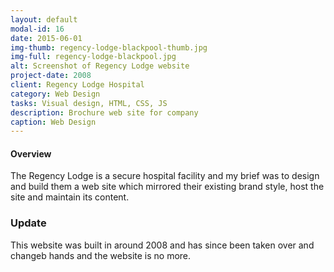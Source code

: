 ```yaml
---
layout: default
modal-id: 16
date: 2015-06-01
img-thumb: regency-lodge-blackpool-thumb.jpg
img-full: regency-lodge-blackpool.jpg
alt: Screenshot of Regency Lodge website
project-date: 2008
client: Regency Lodge Hospital
category: Web Design
tasks: Visual design, HTML, CSS, JS
description: Brochure web site for company
caption: Web Design
---
```


#### Overview

The Regency Lodge is a secure hospital facility and my brief was to design and build them a web site which mirrored their existing brand style, host the site and maintain its content.  

### Update

This website was built in around 2008 and has since been taken over and changeb hands and the website is no more.  